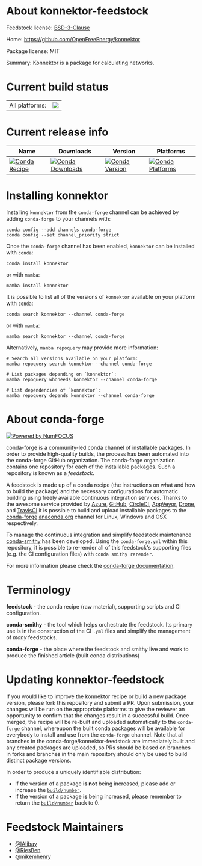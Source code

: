 About konnektor-feedstock
=========================

Feedstock license: [BSD-3-Clause](https://github.com/conda-forge/konnektor-feedstock/blob/main/LICENSE.txt)

Home: https://github.com/OpenFreeEnergy/konnektor

Package license: MIT

Summary: Konnektor is a package for calculating networks.

Current build status
====================


<table><tr><td>All platforms:</td>
    <td>
      <a href="https://dev.azure.com/conda-forge/feedstock-builds/_build/latest?definitionId=23404&branchName=main">
        <img src="https://dev.azure.com/conda-forge/feedstock-builds/_apis/build/status/konnektor-feedstock?branchName=main">
      </a>
    </td>
  </tr>
</table>

Current release info
====================

| Name | Downloads | Version | Platforms |
| --- | --- | --- | --- |
| [![Conda Recipe](https://img.shields.io/badge/recipe-konnektor-green.svg)](https://anaconda.org/conda-forge/konnektor) | [![Conda Downloads](https://img.shields.io/conda/dn/conda-forge/konnektor.svg)](https://anaconda.org/conda-forge/konnektor) | [![Conda Version](https://img.shields.io/conda/vn/conda-forge/konnektor.svg)](https://anaconda.org/conda-forge/konnektor) | [![Conda Platforms](https://img.shields.io/conda/pn/conda-forge/konnektor.svg)](https://anaconda.org/conda-forge/konnektor) |

Installing konnektor
====================

Installing `konnektor` from the `conda-forge` channel can be achieved by adding `conda-forge` to your channels with:

```
conda config --add channels conda-forge
conda config --set channel_priority strict
```

Once the `conda-forge` channel has been enabled, `konnektor` can be installed with `conda`:

```
conda install konnektor
```

or with `mamba`:

```
mamba install konnektor
```

It is possible to list all of the versions of `konnektor` available on your platform with `conda`:

```
conda search konnektor --channel conda-forge
```

or with `mamba`:

```
mamba search konnektor --channel conda-forge
```

Alternatively, `mamba repoquery` may provide more information:

```
# Search all versions available on your platform:
mamba repoquery search konnektor --channel conda-forge

# List packages depending on `konnektor`:
mamba repoquery whoneeds konnektor --channel conda-forge

# List dependencies of `konnektor`:
mamba repoquery depends konnektor --channel conda-forge
```


About conda-forge
=================

[![Powered by
NumFOCUS](https://img.shields.io/badge/powered%20by-NumFOCUS-orange.svg?style=flat&colorA=E1523D&colorB=007D8A)](https://numfocus.org)

conda-forge is a community-led conda channel of installable packages.
In order to provide high-quality builds, the process has been automated into the
conda-forge GitHub organization. The conda-forge organization contains one repository
for each of the installable packages. Such a repository is known as a *feedstock*.

A feedstock is made up of a conda recipe (the instructions on what and how to build
the package) and the necessary configurations for automatic building using freely
available continuous integration services. Thanks to the awesome service provided by
[Azure](https://azure.microsoft.com/en-us/services/devops/), [GitHub](https://github.com/),
[CircleCI](https://circleci.com/), [AppVeyor](https://www.appveyor.com/),
[Drone](https://cloud.drone.io/welcome), and [TravisCI](https://travis-ci.com/)
it is possible to build and upload installable packages to the
[conda-forge](https://anaconda.org/conda-forge) [anaconda.org](https://anaconda.org/)
channel for Linux, Windows and OSX respectively.

To manage the continuous integration and simplify feedstock maintenance
[conda-smithy](https://github.com/conda-forge/conda-smithy) has been developed.
Using the ``conda-forge.yml`` within this repository, it is possible to re-render all of
this feedstock's supporting files (e.g. the CI configuration files) with ``conda smithy rerender``.

For more information please check the [conda-forge documentation](https://conda-forge.org/docs/).

Terminology
===========

**feedstock** - the conda recipe (raw material), supporting scripts and CI configuration.

**conda-smithy** - the tool which helps orchestrate the feedstock.
                   Its primary use is in the construction of the CI ``.yml`` files
                   and simplify the management of *many* feedstocks.

**conda-forge** - the place where the feedstock and smithy live and work to
                  produce the finished article (built conda distributions)


Updating konnektor-feedstock
============================

If you would like to improve the konnektor recipe or build a new
package version, please fork this repository and submit a PR. Upon submission,
your changes will be run on the appropriate platforms to give the reviewer an
opportunity to confirm that the changes result in a successful build. Once
merged, the recipe will be re-built and uploaded automatically to the
`conda-forge` channel, whereupon the built conda packages will be available for
everybody to install and use from the `conda-forge` channel.
Note that all branches in the conda-forge/konnektor-feedstock are
immediately built and any created packages are uploaded, so PRs should be based
on branches in forks and branches in the main repository should only be used to
build distinct package versions.

In order to produce a uniquely identifiable distribution:
 * If the version of a package **is not** being increased, please add or increase
   the [``build/number``](https://docs.conda.io/projects/conda-build/en/latest/resources/define-metadata.html#build-number-and-string).
 * If the version of a package **is** being increased, please remember to return
   the [``build/number``](https://docs.conda.io/projects/conda-build/en/latest/resources/define-metadata.html#build-number-and-string)
   back to 0.

Feedstock Maintainers
=====================

* [@IAlibay](https://github.com/IAlibay/)
* [@RiesBen](https://github.com/RiesBen/)
* [@mikemhenry](https://github.com/mikemhenry/)

